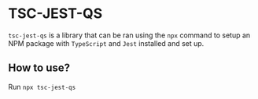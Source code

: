 # TSC-JEST-QS

`tsc-jest-qs` is a library that can be ran using the `npx` command to setup an NPM
package with `TypeScript` and `Jest` installed and set up.

## How to use?

Run `npx tsc-jest-qs`
